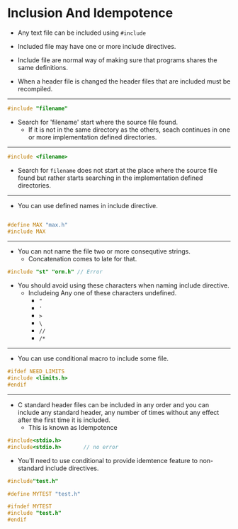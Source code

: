# Inclusion And Idempotence

* Any text file can be included using `#include`

* Included file may have one or more include directives.

* Include file are normal way of making sure that programs shares the same definitions.

* When a header file is changed the header files that are included must be recompiled. 

---

```c
#include "filename"
```

* Search for 'filename' start where the source file found.
	* If it is not in the same directory as the others, seach continues in one or more implementation defined directories.

---

```c
#include <filename>

```

* Search for `filename` does not start at the place where the source file found but rather starts searching in the implementation defined directories.

---

* You can use defined names in include directive.

```c

#define MAX "max.h"
#include MAX

```

---

* You can not name the file two or more consequtive strings.
	* Concatenation comes to late for that.

```c
#include "st" "orm.h" // Error
```

* You should avoid using these characters when naming include directive.
	* Includeing Any one of these characters undefined.
		* `"`
		* `'`
		* `>`
		* `\`
		* `//`
		* `/*`

---

* You can use conditional macro to include some file.

```c
#ifdef NEED_LIMITS
#include <limits.h>
#endif
```

---

* C standard header files can be included in any order and you can include any standard header, any number of times without any effect after the first time it is included.
	* This is known as Idempotence

```c
#include<stdio.h>
#include<stdio.h>		// no error
```

* You'll need to use conditional to provide idemtence feature to non-standard include directives.
```c
#include"test.h"

#define MYTEST "test.h"

#ifndef MYTEST
#include "test.h"	
#endif

```